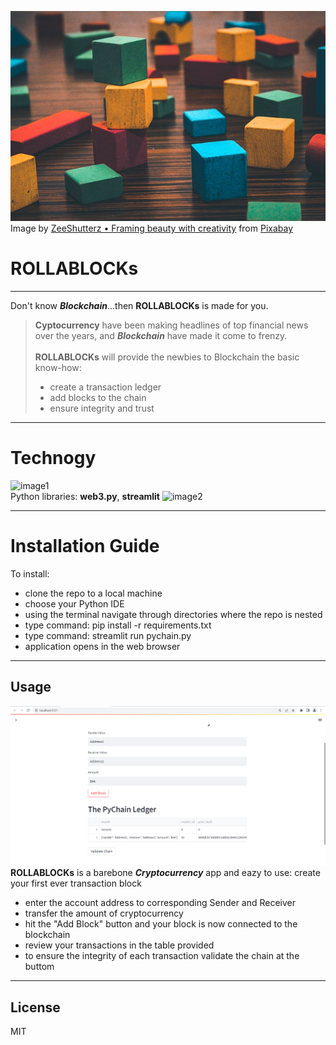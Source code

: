 ![blocks](resource/building-blocks-g58d3556e1_640.jpg)\
Image by <a href="https://pixabay.com/users/zee_shutterz-12874543/?utm_source=link-attribution&utm_medium=referral&utm_campaign=image&utm_content=5097836">ZeeShutterz • Framing beauty with creativity</a> from <a href="https://pixabay.com//?utm_source=link-attribution&utm_medium=referral&utm_campaign=image&utm_content=5097836">Pixabay</a>
# ROLLABLOCKs
___
Don't know **_Blockchain_**...then **ROLLABLOCKs** is made for you.
> **Cyptocurrency** have been making headlines of top financial news over the years, and **_Blockchain_** have made it come to frenzy.\
\
> **ROLLABLOCKs** will provide the newbies to Blockchain the basic know-how:
> - create a transaction ledger
> - add blocks to the chain
> - ensure integrity and trust
___
# Technogy
![image1](https://staging.python.org/static/community_logos/python-logo.png)\
Python libraries: **web3.py**, **streamlit**
![image2](https://streamlit.io/images/brand/streamlit-logo-secondary-colormark-lighttext.png)
___
# Installation Guide
To install:
- clone the repo to a local machine
- choose your Python IDE
- using the terminal navigate through directories where the repo is nested
- type command: pip install -r requirements.txt
- type command: streamlit run pychain.py
- application opens in the web browser
---
## Usage
![pychain!](resource\pychain.png)
**ROLLABLOCKs** is a barebone **_Cryptocurrency_** app and eazy to use: create your first ever transaction block
- enter the account address to corresponding Sender and Receiver
- transfer the amount of cryptocurrency
- hit the "Add Block" button and your block is now connected to the blockchain
- review your transactions in the table provided
- to ensure the integrity of each transaction validate the chain at the buttom
---
## License

MIT
